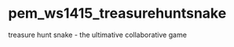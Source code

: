 pem_ws1415_treasurehuntsnake
============================

treasure hunt snake - the ultimative collaborative game


